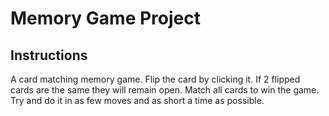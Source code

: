# Memory Game Project

## Instructions

A card matching memory game. Flip the card by clicking it. If 2 flipped cards are the same they will remain open. Match all cards to win the game. Try and do it in as few moves and as short a time as possible.

